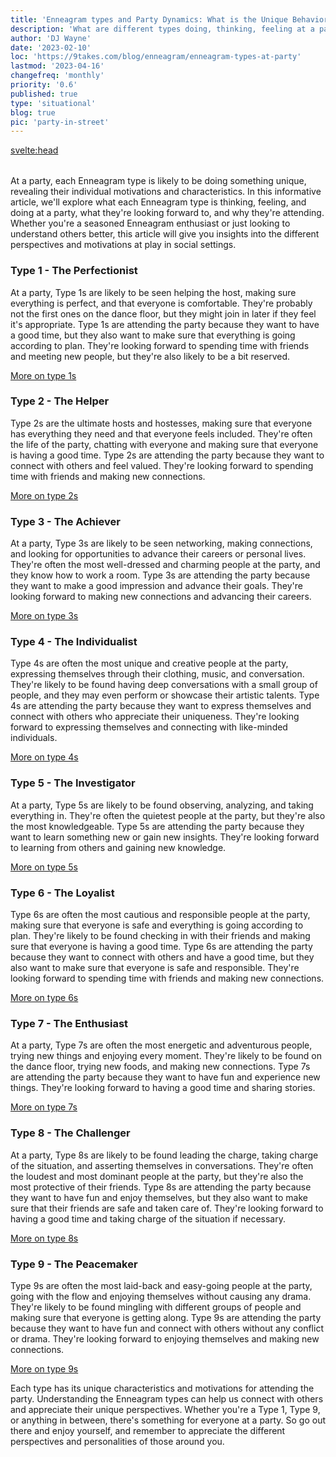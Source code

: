 ```yaml
---
title: 'Enneagram types and Party Dynamics: What is the Unique Behavior of Each Enneagram Type'
description: 'What are different types doing, thinking, feeling at a party'
author: 'DJ Wayne'
date: '2023-02-10'
loc: 'https://9takes.com/blog/enneagram/enneagram-types-at-party'
lastmod: '2023-04-16'
changefreq: 'monthly'
priority: '0.6'
published: true
type: 'situational'
blog: true
pic: 'party-in-street'
---
```


<svelte:head>

<meta property="og:image" content="https://9takes.com/blogs/party-in-street-color.webp" />
  <link rel="canonical" href="https://9takes.com/blog/enneagram/enneagram-types-at-party">
</svelte:head>

<script>
	import  PopCard  from "../../lib/components/atoms/PopCard.svelte";
</script>
<div
	style="display: flex;
    justify-content: center;
    margin: 1rem 0;
	"
>
  <PopCard
		image={`/blogs/party-in-street.webp`}
		showIcon={false}
		displayText=""
    altText="party in the street"
    tint={true}
		subtext=""
	/>
</div>

<p class="firstLetter">At a party, each Enneagram type is likely to be doing something unique, revealing their individual motivations and characteristics. In this informative article, we'll explore what each Enneagram type is thinking, feeling, and doing at a party, what they're looking forward to, and why they're attending. Whether you're a seasoned Enneagram enthusiast or just looking to understand others better, this article will give you insights into the different perspectives and motivations at play in social settings.</p>

### Type 1 - The Perfectionist

At a party, Type 1s are likely to be seen helping the host, making sure everything is perfect, and that everyone is comfortable. They're probably not the first ones on the dance floor, but they might join in later if they feel it's appropriate. Type 1s are attending the party because they want to have a good time, but they also want to make sure that everything is going according to plan. They're looking forward to spending time with friends and meeting new people, but they're also likely to be a bit reserved.

[More on type 1s](/blog/enneagram/enneagram-type-1)

### Type 2 - The Helper

Type 2s are the ultimate hosts and hostesses, making sure that everyone has everything they need and that everyone feels included. They're often the life of the party, chatting with everyone and making sure that everyone is having a good time. Type 2s are attending the party because they want to connect with others and feel valued. They're looking forward to spending time with friends and making new connections.

[More on type 2s](/blog/enneagram/enneagram-type-2)

### Type 3 - The Achiever

At a party, Type 3s are likely to be seen networking, making connections, and looking for opportunities to advance their careers or personal lives. They're often the most well-dressed and charming people at the party, and they know how to work a room. Type 3s are attending the party because they want to make a good impression and advance their goals. They're looking forward to making new connections and advancing their careers.

[More on type 3s](/blog/enneagram/enneagram-type-3)

### Type 4 - The Individualist

Type 4s are often the most unique and creative people at the party, expressing themselves through their clothing, music, and conversation. They're likely to be found having deep conversations with a small group of people, and they may even perform or showcase their artistic talents. Type 4s are attending the party because they want to express themselves and connect with others who appreciate their uniqueness. They're looking forward to expressing themselves and connecting with like-minded individuals.

[More on type 4s](/blog/enneagram/enneagram-type-4)

### Type 5 - The Investigator

At a party, Type 5s are likely to be found observing, analyzing, and taking everything in. They're often the quietest people at the party, but they're also the most knowledgeable. Type 5s are attending the party because they want to learn something new or gain new insights. They're looking forward to learning from others and gaining new knowledge.

[More on type 5s](/blog/enneagram/enneagram-type-5)

### Type 6 - The Loyalist

Type 6s are often the most cautious and responsible people at the party, making sure that everyone is safe and everything is going according to plan. They're likely to be found checking in with their friends and making sure that everyone is having a good time. Type 6s are attending the party because they want to connect with others and have a good time, but they also want to make sure that everyone is safe and responsible. They're looking forward to spending time with friends and making new connections.

[More on type 6s](/blog/enneagram/enneagram-type-6)

### Type 7 - The Enthusiast

At a party, Type 7s are often the most energetic and adventurous people, trying new things and enjoying every moment. They're likely to be found on the dance floor, trying new foods, and making new connections. Type 7s are attending the party because they want to have fun and experience new things. They're looking forward to having a good time and sharing stories.

[More on type 7s](/blog/enneagram/enneagram-type-7)
### Type 8 - The Challenger

At a party, Type 8s are likely to be found leading the charge, taking charge of the situation, and asserting themselves in conversations. They're often the loudest and most dominant people at the party, but they're also the most protective of their friends. Type 8s are attending the party because they want to have fun and enjoy themselves, but they also want to make sure that their friends are safe and taken care of. They're looking forward to having a good time and taking charge of the situation if necessary.

[More on type 8s](/blog/enneagram/enneagram-type-8)

### Type 9 - The Peacemaker

Type 9s are often the most laid-back and easy-going people at the party, going with the flow and enjoying themselves without causing any drama. They're likely to be found mingling with different groups of people and making sure that everyone is getting along. Type 9s are attending the party because they want to have fun and connect with others without any conflict or drama. They're looking forward to enjoying themselves and making new connections.

[More on type 9s](/blog/enneagram/enneagram-type-9)

Each type has its unique characteristics and motivations for attending the party. Understanding the Enneagram types can help us connect with others and appreciate their unique perspectives. Whether you're a Type 1, Type 9, or anything in between, there's something for everyone at a party. So go out there and enjoy yourself, and remember to appreciate the different perspectives and personalities of those around you.

<div>
<script type="application/ld+json">{
  "@type": "http://schema.org/BlogPosting",
  "http://schema.org/articleBody": "At a party, each Enneagram type is likely to be doing something unique, revealing their individual motivations and characteristics. In this informative article, we'll explore what each Enneagram type is thinking, feeling, and doing at a party, what they're looking forward to, and why they're attending. Whether you're a seasoned Enneagram enthusiast or just looking to understand others better, this article will give you insights into the different perspectives and motivations at play in social settings.",
  "http://schema.org/author": {
    "@type": "http://schema.org/Person",
    "http://schema.org/name": "DJ"
  },
  "http://schema.org/dateModified": {
    "@type": "http://schema.org/Date",
    "@value": "2023-03-01T00:00:00-07:00"
  },
  "http://schema.org/datePublished": {
    "@type": "http://schema.org/Date",
    "@value": "2023-02-17T00:00:00-07:00"
  },
  "http://schema.org/description": "Discover are different types doing, thinking, feeling at a party.",
  "http://schema.org/headline": "Enneagram Types at a Party: How Each Type Behaves",
  "http://schema.org/image": {
    "@type": "http://schema.org/ImageObject",
    "http://schema.org/height": 800,
    "http://schema.org/url": {
      "@id": "https://9takes.com/blogs/party-in-street.webp"
    },
    "http://schema.org/width": 1200
  },
  "http://schema.org/mainEntityOfPage": {
    "@id": "https://9takes.com/blog/enneagram/enneagram-types-at-party",
    "@type": "http://schema.org/WebPage"
  },
  "http://schema.org/publisher": {
    "@type": "http://schema.org/Organization",
    "http://schema.org/logo": {
      "@type": "http://schema.org/ImageObject",
      "http://schema.org/url": {
        "@id": "https://9takes.com/brand/darkRubix.png"
      }
    },
    "http://schema.org/name": "9Takes"
  }
}
</script>
</div>

